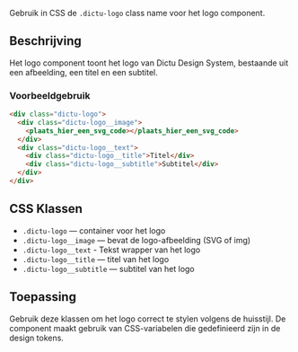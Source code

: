 Gebruik in CSS de `.dictu-logo` class name voor het logo component.

## Beschrijving

Het logo component toont het logo van Dictu Design System, bestaande uit een
afbeelding, een titel en een subtitel.

### Voorbeeldgebruik

```html
<div class="dictu-logo">
  <div class="dictu-logo__image">
    <plaats_hier_een_svg_code></plaats_hier_een_svg_code>
  </div>
  <div class="dictu-logo__text">
    <div class="dictu-logo__title">Titel</div>
    <div class="dictu-logo__subtitle">Subtitel</div>
  </div>
</div>
```

## CSS Klassen

- `.dictu-logo` — container voor het logo
- `.dictu-logo__image` — bevat de logo-afbeelding (SVG of img)
- `.dictu-logo__text` - Tekst wrapper van het logo
- `.dictu-logo__title` — titel van het logo
- `.dictu-logo__subtitle` — subtitel van het logo

## Toepassing

Gebruik deze klassen om het logo correct te stylen volgens de huisstijl. De
component maakt gebruik van CSS-variabelen die gedefinieerd zijn in de design
tokens.

